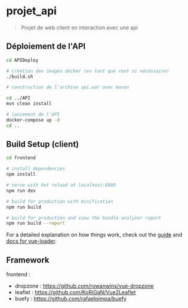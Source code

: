 # projet_api

> Projet de web client en interaction avec une api

## Déploiement de l'API

``` bash
cd APIDeploy

# création des images docker (en tant que root si nécéssaire)
./build.sh

# construction de l'archive api.war avec maven

cd ../API
mvn clean install

# lancement de l'API
docker-compose up -d
cd ..
```

## Build Setup (client)

``` bash
cd frontend

# install dependencies
npm install

# serve with hot reload at localhost:8080
npm run dev

# build for production with minification
npm run build

# build for production and view the bundle analyzer report
npm run build --report
```

For a detailed explanation on how things work, check out the [guide](http://vuejs-templates.github.io/webpack/) and [docs for vue-loader](http://vuejs.github.io/vue-loader).


## Framework

frontend :
- dropzone : https://github.com/rowanwins/vue-dropzone
- leaflet : https://github.com/KoRiGaN/Vue2Leaflet
- buefy : https://github.com/rafaelpimpa/buefy
